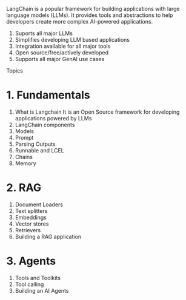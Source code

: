 LangChain is a popular framework for building applications with large language models (LLMs). It provides tools and abstractions to help developers create more complex AI-powered applications.
1. Suports all major LLMs
2. Simplifies developing LLM based applications
3. Integration available for all major tools
4. Open source/free/actively developed
5. Supports all major GenAI use cases

Topics
# 1. Fundamentals 
1. What is Langchain
	It is an Open Source framework for developing applications powered by LLMs
2. LangChain components
3. Models
4. Prompt
5. Parsing Outputs
6. Runnable and LCEL
7. Chains 
8. Memory
# 2. RAG
1. Document Loaders
2. Text splitters
3. Embeddings
4. Vector stores 
5. Retrievers
6. Building a RAG application
# 3. Agents
1. Tools and Toolkits
2. Tool calling
3. Building an AI Agents